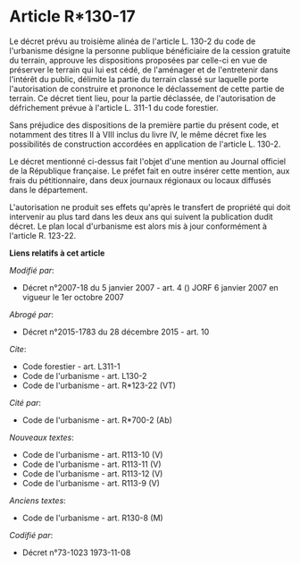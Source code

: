# Article R*130-17

Le décret prévu au troisième alinéa de l'article L. 130-2 du code de l'urbanisme désigne la personne publique bénéficiaire de
la cession gratuite du terrain, approuve les dispositions proposées par celle-ci en vue de préserver le terrain qui lui est
cédé, de l'aménager et de l'entretenir dans l'intérêt du public, délimite la partie du terrain classé sur laquelle porte
l'autorisation de construire et prononce le déclassement de cette partie de terrain. Ce décret tient lieu, pour la partie
déclassée, de l'autorisation de défrichement prévue à l'article L. 311-1 du code forestier. 

Sans préjudice des dispositions de la première partie du présent code, et notamment des titres II à VIII inclus du livre IV,
le même décret fixe les possibilités de construction accordées en application de l'article L. 130-2. 

Le décret mentionné ci-dessus fait l'objet d'une mention au Journal officiel de la République française. Le préfet fait en
outre insérer cette mention, aux frais du pétitionnaire, dans deux journaux régionaux ou locaux diffusés dans le
département. 

L'autorisation ne produit ses effets qu'après le transfert de propriété qui doit intervenir au plus tard dans les deux ans
qui suivent la publication dudit décret. Le plan local d'urbanisme est alors mis à jour conformément à l'article R. 123-22.

**Liens relatifs à cet article**

_Modifié par_:

  - Décret n°2007-18 du 5 janvier 2007 - art. 4 () JORF 6 janvier 2007 en vigueur le 1er octobre 2007

_Abrogé par_:

  - Décret n°2015-1783 du 28 décembre 2015 - art. 10

_Cite_:

  - Code forestier - art. L311-1
  - Code de l'urbanisme - art. L130-2
  - Code de l'urbanisme - art. R*123-22 (VT)

_Cité par_:

  - Code de l'urbanisme - art. R*700-2 (Ab)

_Nouveaux textes_:

  - Code de l'urbanisme - art. R113-10 (V)
  - Code de l'urbanisme - art. R113-11 (V)
  - Code de l'urbanisme - art. R113-12 (V)
  - Code de l'urbanisme - art. R113-9 (V)

_Anciens textes_:

  - Code de l'urbanisme - art. R130-8 (M)

_Codifié par_:

  - Décret n°73-1023 1973-11-08
